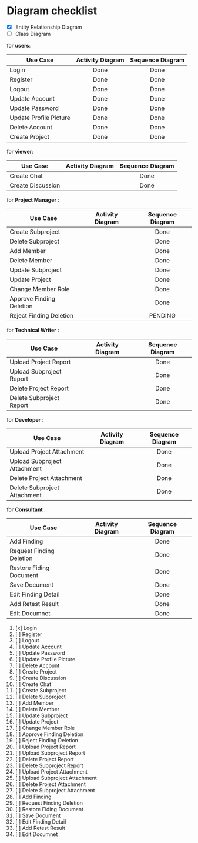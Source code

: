 # Diagram checklist

- [x] Entity Relationship Diagram
- [ ] Class Diagram

for **users**:

| Use Case               | Activity Diagram | Sequence Diagram |
| ---------------------- | :--------------: | :--------------: |
| Login                  |       Done       |       Done       |
| Register               |       Done       |       Done       |
| Logout                 |       Done       |       Done       |
| Update Account         |       Done       |       Done       |
| Update Password        |       Done       |       Done       |
| Update Profile Picture |       Done       |       Done       |
| Delete Account         |       Done       |       Done       |
| Create Project         |       Done       |       Done       |

for **viewer**:

| Use Case          | Activity Diagram | Sequence Diagram |
| ----------------- | :--------------: | :--------------: |
| Create Chat       |                  |       Done       |
| Create Discussion |                  |       Done       |

for **Project Manager** :

| Use Case                 | Activity Diagram | Sequence Diagram |
| ------------------------ | :--------------: | :--------------: |
| Create Subproject        |                  |       Done       |
| Delete Subproject        |                  |       Done       |
| Add Member               |                  |       Done       |
| Delete Member            |                  |       Done       |
| Update Subproject        |                  |       Done       |
| Update Project           |                  |       Done       |
| Change Member Role       |                  |       Done       |
| Approve Finding Deletion |                  |       Done       |
| Reject Finding Deletion  |                  |     PENDING      |

for **Technical Writer** :

| Use Case                 | Activity Diagram | Sequence Diagram |
| ------------------------ | :--------------: | :--------------: |
| Upload Project Report    |                  |       Done       |
| Upload Subproject Report |                  |       Done       |
| Delete Project Report    |                  |       Done       |
| Delete Subproject Report |                  |       Done       |

for **Developer** :

| Use Case                     | Activity Diagram | Sequence Diagram |
| ---------------------------- | :--------------: | :--------------: |
| Upload Project Attachment    |                  |       Done       |
| Upload Subproject Attachment |                  |       Done       |
| Delete Project Attachment    |                  |       Done       |
| Delete Subproject Attachment |                  |       Done       |

for **Consultant** :

| Use Case                 | Activity Diagram | Sequence Diagram |
| ------------------------ | :--------------: | :--------------: |
| Add Finding              |                  |       Done       |
| Request Finding Deletion |                  |       Done       |
| Restore Fiding Document  |                  |       Done       |
| Save Document            |                  |       Done       |
| Edit Finding Detail      |                  |       Done       |
| Add Retest Result        |                  |       Done       |
| Edit Documnet            |                  |       Done       |


1. [x] Login
2. [ ] Register
3. [ ] Logout
4. [ ] Update Account
5. [ ] Update Password
6. [ ] Update Profile Picture
7. [ ] Delete Account
8. [ ] Create Project
9.  [ ] Create Discussion
10. [ ] Create Chat
11. [ ] Create Subproject
12. [ ] Delete Subproject
13. [ ] Add Member
14. [ ] Delete Member
15. [ ] Update Subproject
16. [ ] Update Project
17. [ ] Change Member Role
18. [ ] Approve Finding Deletion
19. [ ] Reject Finding Deletion
20. [ ] Upload Project Report
21. [ ] Upload Subproject Report
22. [ ] Delete Project Report
23. [ ] Delete Subproject Report
24. [ ] Upload Project Attachment
25. [ ] Upload Subproject Attachment
26. [ ] Delete Project Attachment
27. [ ] Delete Subproject Attachment
28. [ ] Add Finding
29. [ ] Request Finding Deletion
30. [ ] Restore Fiding Document
31. [ ] Save Document
32. [ ] Edit Finding Detail
33. [ ] Add Retest Result
34. [ ] Edit Documnet
